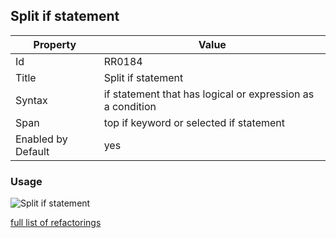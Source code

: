 ## Split if statement

Property | Value
--- | --- 
Id | RR0184
Title | Split if statement
Syntax | if statement that has logical or expression as a condition
Span | top if keyword or selected if statement
Enabled by Default | yes

### Usage

![Split if statement](../../images/refactorings/SplitIfStatement.png)

[full list of refactorings](Refactorings.md)
